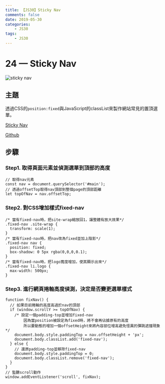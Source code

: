 ```yaml
---
title: 【JS30】Sticky Nav
comments: false
date: 2019-05-30
categories:
    - JS30
tags:
    - JS30
---
```


# 24 — Sticky Nav

![sticky nav](0_5ZMxzdSVSKUWuVoo.png)

## 主題

透過CSS的`position:fixed`與JavaScript的classList來製作網站常見的置頂選單。

[Sticky Nav](https://des86532.github.io/javascript-30/24_Sticky-Nav/index.html)

[Github](https://github.com/des86532/javascript-30/tree/master/24_Sticky-Nav)

## 步驟

### Step1. 取得頁面元素並偵測選單到頂部的高度
```
// 取得nav元素
const nav = document.querySelector('#main');
// 透過offsetTop取得nav頂部到整個page的頂部距離
let topOfNav = nav.offsetTop;
```

### Step2. 對CSS增加樣式fixed-nav
```
/* 當有fixed-nav時，把site-wrap縮放回1，讓整體有放大效果*/
.fixed-nav .site-wrap {
  transform: scale(1);
}
/* 當有fixed-nav時，把nav改為fixed並加上陰影*/
.fixed-nav nav {
  position: fixed;
  box-shadow: 0 5px rgba(0,0,0,0.1);
}
/* 當有fixed-nav時，把logo寬度增加，使其顯示出來*/
.fixed-nav li.logo {
  max-width: 500px;
}
```

### Step3. 進行網頁捲軸高度偵測，決定是否變更選單樣式
```
function fixNav() {
  // 如果目前捲軸的高度高過於nav的頂部
  if (window.scrollY >= topOfNav) {
    /* 設定一個padding-top並增加fixed-nav
        因為當position被設定為fixed時，將不會再佔據原有的高度
        所以要動態的增加一個offsetHeight來將內容部位增高避免怪異的彈跳遮擋現象  */
    document.body.style.paddingTop = nav.offsetHeight + 'px';
    document.body.classList.add('fixed-nav');
  } else {
    // 還原padding-top並移除fixed-nav
    document.body.style.paddingTop = 0;
    document.body.classList.remove('fixed-nav');
  }
}
// 監聽scroll動作
window.addEventListener('scroll', fixNav);
```